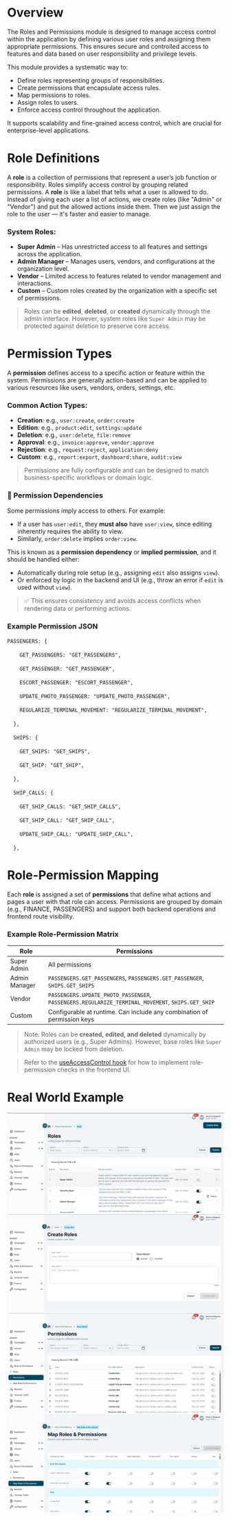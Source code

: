 # Overview

 The Roles and Permissions module is designed to manage access control within the application by defining various user roles and assigning them appropriate permissions. This ensures secure and controlled access to features and data based on user responsibility and privilege levels.

This module provides a systematic way to:
- Define roles representing groups of responsibilities.
- Create permissions that encapsulate access rules.
- Map permissions to roles.
- Assign roles to users.
- Enforce access control throughout the application.

It supports scalability and fine-grained access control, which are crucial for enterprise-level applications.

# Role Definitions
A **role** is a collection of permissions that represent a user’s job function or responsibility. Roles simplify access control by grouping related permissions.
A **role** is like a label that tells what a user is allowed to do. Instead of giving each user a list of actions, we create roles (like "Admin" or "Vendor") and put the allowed actions inside them. Then we just assign the role to the user — it's faster and easier to manage.

### System Roles:
- **Super Admin** – Has unrestricted access to all features and settings across the application.
- **Admin Manager** – Manages users, vendors, and configurations at the organization level.
- **Vendor** – Limited access to features related to vendor management and interactions.
- **Custom** – Custom roles created by the organization with a specific set of permissions.

> Roles can be **edited**, **deleted**, or **created** dynamically through the admin interface. However, system roles like `Super Admin` may be protected against deletion to preserve core access.

# Permission Types

A **permission** defines access to a specific action or feature within the system. Permissions are generally action-based and can be applied to various resources like users, vendors, orders, settings, etc.
### Common Action Types:
- **Creation**: e.g., `user:create`, `order:create`
- **Edition**: e.g., `product:edit`, `settings:update`
- **Deletion**: e.g., `user:delete`, `file:remove`
- **Approval**: e.g., `invoice:approve`, `vendor:approve`
- **Rejection**: e.g., `request:reject`, `application:deny`
- **Custom**: e.g., `report:export`, `dashboard:share`, `audit:view`

> Permissions are fully configurable and can be designed to match business-specific workflows or domain logic.

### 🔁 Permission Dependencies

Some permissions imply access to others. For example:
- If a user has `user:edit`, they **must also** have `user:view`, since editing inherently requires the ability to view.
- Similarly, `order:delete` implies `order:view`.

This is known as a **permission dependency** or **implied permission**, and it should be handled either:
- Automatically during role setup (e.g., assigning `edit` also assigns `view`).
- Or enforced by logic in the backend and UI (e.g., throw an error if `edit` is used without `view`).

> ✅ This ensures consistency and avoids access conflicts when rendering data or performing actions.
### Example Permission JSON
```
PASSENGERS: {

    GET_PASSENGERS: "GET_PASSENGERS",

    GET_PASSENGER: "GET_PASSENGER",

    ESCORT_PASSENGER: "ESCORT_PASSENGER",

    UPDATE_PHOTO_PASSENGER: "UPDATE_PHOTO_PASSENGER",

    REGULARIZE_TERMINAL_MOVEMENT: "REGULARIZE_TERMINAL_MOVEMENT",

  },

  SHIPS: {

    GET_SHIPS: "GET_SHIPS",

    GET_SHIP: "GET_SHIP",

  },

  SHIP_CALLS: {

    GET_SHIP_CALLS: "GET_SHIP_CALLS",

    GET_SHIP_CALL: "GET_SHIP_CALL",

    UPDATE_SHIP_CALL: "UPDATE_SHIP_CALL",

  },
```

# Role-Permission Mapping

Each **role** is assigned a set of **permissions** that define what actions and pages a user with that role can access. Permissions are grouped by domain (e.g., FINANCE, PASSENGERS) and support both backend operations and frontend route visibility.

### Example Role-Permission Matrix

| Role          | Permissions                                                                                      |
| ------------- | ------------------------------------------------------------------------------------------------ |
| Super Admin   | All permissions                                                                                  |
| Admin Manager | `PASSENGERS.GET_PASSENGERS`, `PASSENGERS.GET_PASSENGER`, `SHIPS.GET_SHIPS`                       |
| Vendor        | `PASSENGERS.UPDATE_PHOTO_PASSENGER`, `PASSENGERS.REGULARIZE_TERMINAL_MOVEMENT`, `SHIPS.GET_SHIP` |
| Custom        | Configurable at runtime. Can include any combination of permission keys                          |

> Note: Roles can be **created, edited, and deleted** dynamically by authorized users (e.g., Super Admins). However, base roles like `Super Admin` may be locked from deletion.

>Refer to the [useAccessControl hook]([./useAccessControl.md](https://github.com/atharvamulgundeverestek/Documentation/blob/main/JMBAXI%20HOOKS/useAccessControl.md)) for how to implement role-permission checks in the frontend UI.
# Real World Example 
![Role Listing](./role-permission-assets/role-listing.png)
![Create Role](./role-permission-assets/create-roles.png)
![Permission Listing](./role-permission-assets/permission-listing.png)
![Role Permission Mapping](./role-permission-assets/role-map-permission.png)
